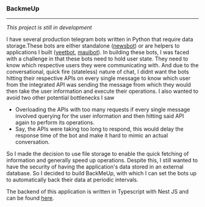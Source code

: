### BackmeUp

---

_This project is still in development_

I have several production telegram bots written in Python that require data storage.These bots are either standalone ([newsbot](https://github.com/olamileke/politicalnewsbot "newsbot")) or are helpers to applications I built ([yeetbot](https://github.com/olamileke/yeetbot "yeetbot"), [mauibot](https://t.me/mauibot "mauibot")). In building these bots, I was faced with a challenge in that these bots need to hold user state. They need to know which respective users they were communicating with. And due to the conversational, quick fire (stateless) nature of chat, I didnt want the bots hitting their respective APIs on every single message to know which user from the integrated API was sending the message from which they would then take the user information and execute their operations. I also wanted to avoid two other potential bottlenecks I saw

- Overloading the APIs with too many requests if every single message involved querying for the user information and then hitting said API again to perform its operations.
- Say, the APIs were taking too long to respond, this would delay the response time of the bot and make it hard to mimic an actual conversation.

So I made the decision to use file storage to enable the quick fetching of information and generally speed up operations. Despite this, I still wanted to have the security of having the application's data stored in an external database. So I decided to build BackMeUp, with which I can set the bots up to automatically back their data at periodic intervals.

The backend of this application is written in Typescript with Nest JS and can be found [here](https://github.com/backmeup-app/zilch "here").

